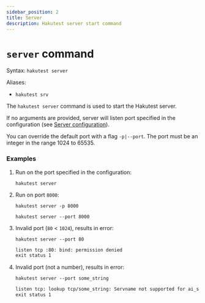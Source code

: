 ```yaml
---
sidebar_position: 2
title: Server
description: Hakutest server start command
---
```


# `server` command

Syntax: `hakutest server`

Aliases:

-   `hakutest srv`

The `hakutest server` command is used to start the Hakutest server.

If no arguments are provided, server will listen port specified in the configuration (see [Server configuration](/docs/configuration/server#port)).

You can override the default port with a flag `-p|--port`. The port must be an integer in the range 1024 to 65535.

### Examples

1.  Run on the port specified in the configuration:

    ```shell
    hakutest server
    ```

2.  Run on port `8000`:

    ```shell
    hakutest server -p 8000
    ```

    ```shell
    hakutest server --port 8000
    ```

3.  Invalid port (`80` \< `1024`), results in error:

    ```shell
    hakutest server --port 80
    ```

    ```txt title='Output'
    listen tcp :80: bind: permission denied
    exit status 1
    ```

4.  Invalid port (not a number), results in error:

    ```shell
    hakutest server --port some_string
    ```

    ```txt title='Output'
    listen tcp: lookup tcp/some_string: Servname not supported for ai_socktype
    exit status 1
    ```
